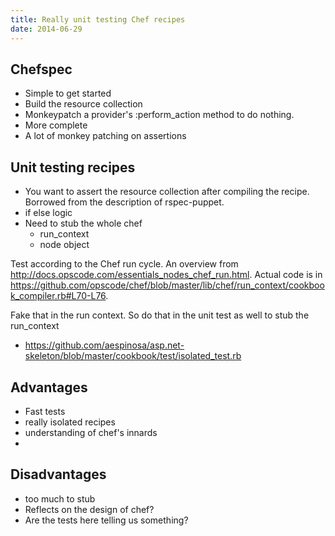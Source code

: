 ```yaml
---
title: Really unit testing Chef recipes
date: 2014-06-29
---
```


## Chefspec

* Simple to get started
* Build the resource collection
* Monkeypatch a provider's :perform_action method to do nothing.
* More complete
* A lot of monkey patching on assertions

## Unit testing recipes

* You want to assert the resource collection after compiling the recipe.
  Borrowed from the description of rspec-puppet.
* if else logic
* Need to stub the whole chef
  * run_context
  * node object

Test according to the Chef run cycle.  An overview from
<http://docs.opscode.com/essentials_nodes_chef_run.html>.  Actual code is in
<https://github.com/opscode/chef/blob/master/lib/chef/run_context/cookbook_compiler.rb#L70-L76>.

Fake that in the run context. So do that in the unit test as well to stub the
run_context

* <https://github.com/aespinosa/asp.net-skeleton/blob/master/cookbook/test/isolated_test.rb>


## Advantages

* Fast tests
* really isolated recipes
* understanding of chef's innards
* 

## Disadvantages

* too much to stub
* Reflects on the design of chef?
* Are the tests here telling us something?
